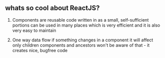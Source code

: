 ## whats so cool about ReactJS?

1) Components are reusable
code written in as a small, self-sufficient portions can be used in many places which is very efficient and it is also very easy to maintain

2) One way data flow
if something changes in a component it will affect only children components and ancestors won't be aware of that - it creates nice, bugfree code